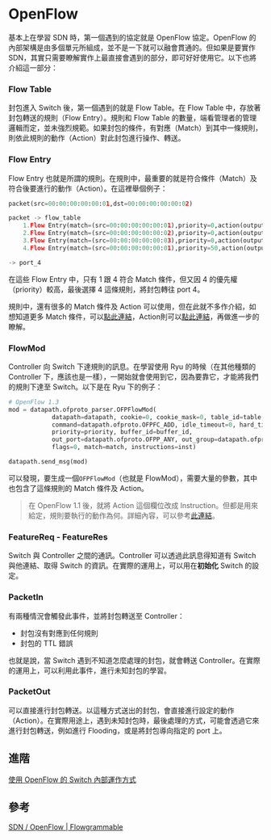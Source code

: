 # OpenFlow

基本上在學習 SDN 時，第一個遇到的協定就是 OpenFlow 協定。OpenFlow 的內部架構是由多個單元所組成，並不是一下就可以融會貫通的。但如果是要實作 SDN，其實只需要瞭解實作上最直接會遇到的部分，即可好好使用它。以下也將介紹這一部分：

 
### Flow Table

封包進入 Switch 後，第一個遇到的就是 Flow Table。在 Flow Table 中，存放著封包轉送的規則（Flow Entry）。規則和 Flow Table 的數量，端看管理者的管理邏輯而定，並未強烈規範。如果封包的條件，有對應（Match）到其中一條規則，則依此規則的動作（Action）對此封包進行操作、轉送。

### Flow Entry

Flow Entry 也就是所謂的規則。在規則中，最重要的就是符合條件（Match）及符合後要進行的動作（Action）。在這裡舉個例子：

```python
packet(src=00:00:00:00:00:01,dst=00:00:00:00:00:02)

packet -> flow_table
	1.Flow Entry(match=(src=00:00:00:00:00:01),priority=0,action(output=port_1))
	2.Flow Entry(match=(src=00:00:00:00:00:02),priority=0,action(output=port_2))
	3.Flow Entry(match=(src=00:00:00:00:00:03),priority=0,action(output=port_3))
	4.Flow Entry(match=(src=00:00:00:00:00:01),priority=50,action(output=port_4))

-> port_4
```

在這些 Flow Entry 中，只有 1 跟 4 符合 Match 條件，但又因 4 的優先權（priority）較高，最後選擇 4 這條規則，將封包轉往 port 4。

規則中，還有很多的 Match 條件及 Action 可以使用，但在此就不多作介紹，如想知道更多 Match 條件，可以[點此連結](http://flowgrammable.org/sdn/openflow/classifiers/)，Action則可以[點此連結](http://flowgrammable.org/sdn/openflow/message-layer/action/)，再做進一步的瞭解。
### FlowMod

Controller 向 Switch 下達規則的訊息。在學習使用 Ryu 的時候（在其他種類的 Controller 下，應該也是一樣），一開始就會使用到它，因為要靠它，才能將我們的規則下達至 Switch。以下是在 Ryu 下的例子：

```python
# OpenFlow 1.3
mod = datapath.ofproto_parser.OFPFlowMod(
			datapath=datapath, cookie=0, cookie_mask=0, table_id=table,
			command=datapath.ofproto.OFPFC_ADD, idle_timeout=0, hard_timeout=0,
			priority=priority, buffer_id=buffer_id,
			out_port=datapath.ofproto.OFPP_ANY, out_group=datapath.ofproto.OFPG_ANY,
			flags=0, match=match, instructions=inst)

datapath.send_msg(mod)
```

可以發現，要生成一個```OFPFlowMod```（也就是 FlowMod），需要大量的參數，其中也包含了這條規則的 Match 條件及 Action。

> 在 OpenFlow 1.1 後，就將 Action 這個欄位改成 Instruction。但都是用來給定，規則要執行的動作為何。詳細內容，可以參考[此連結](http://flowgrammable.org/sdn/openflow/message-layer/instruction/)。

### FeatureReq - FeatureRes

Switch 與 Controller 之間的通訊。Controller 可以透過此訊息得知道有 Switch 與他連結、取得 Switch 的資訊。在實際的運用上，可以用在**初始化** Switch 的設定。

### PacketIn

有兩種情況會觸發此事件，並將封包轉送至 Controller：

* 封包沒有對應到任何規則
* 封包的 TTL 錯誤

也就是說，當 Switch 遇到不知道怎麼處理的封包，就會轉送 Controller。在實際的運用上，可以利用此事件，進行未知封包的學習。

### PacketOut

可以直接進行封包轉送。以這種方式送出的封包，會直接進行設定的動作（Action）。在實際用途上，遇到未知封包時，最後處理的方式，可能會透過它來進行封包轉送，例如進行 Flooding，或是將封包導向指定的 port 上。

## 進階

[使用 OpenFlow 的 Switch 內部運作方式](https://github.com/YanHaoChen/Learning-SDN/tree/master/Protocols/OpenFlow/OpenFlowInSwitch)

## 參考

[SDN / OpenFlow | Flowgrammable](http://flowgrammable.org/sdn/openflow/)